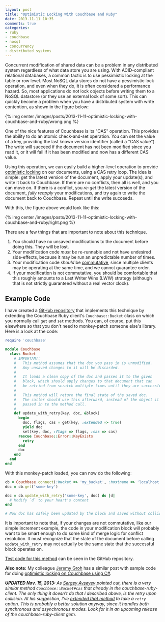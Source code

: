 ```yaml
---
layout: post
title: "Optimistic Locking With Couchbase and Ruby"
date: 2013-11-11 10:35
comments: true
categories:
- ruby
- couchbase
- nosql
- concurrency
- distributed systems
---
```


Concurrent modification of shared data can be a problem in any distributed system regardless of what data store you are using. With ACID-compliant relational databases, a common tactic is to use pessimistic locking at the table or row level. Most NoSQL data stores do not have a pessimistic lock operation, and even when they do, it is often considered a performance hazard. So, most applications do not lock objects before writing them to a NoSQL datastore (or they use an external lock of some sort). This can quickly become a problem when you have a distributed system with write contention, as shown in the figure below:

{% img center /images/posts/2013-11-11-optimistic-locking-with-couchbase-and-ruby/wrong.png %}

One of the nice features of Couchbase is its "CAS" operation. This provides the ability to do an atomic check-and-set operation. You can set the value of a key, providing the last known version identifier (called a "CAS value"). The write will succeed if the document has not been modified since you read it, or it will fail if it has been modified and now has a different CAS value.

Using this operation, we can easily build a higher-level operation to provide [optimistic locking](http://en.wikipedia.org/wiki/Optimistic_concurrency_control) on our documents, using a CAS retry loop. The idea is simple: get the latest version of the document, apply your update(s), and write it back to Couchbase. If there are no conflicts, then all is well, and you can move on. If there is a conflict, you _re-get_ the latest version of the document, _fully reapply_ your modifications, and try again to write the document back to Couchbase. Repeat until the write succeeds.

<!-- MORE -->

With this, the figure above would look like this:

{% img center /images/posts/2013-11-11-optimistic-locking-with-couchbase-and-ruby/right.png %}

There are a few things that are important to note about this technique.

1. You should have no unsaved modifications to the document before doing this. They will be lost.
2. Your modification code _must_ be re-runnable and not have undesired side-effects, because it may be run an unpredictable number of times.
3. Your modification code _should_ be [commutative](http://en.wikipedia.org/wiki/Commutative_property), since multiple clients may be operating at the same time, and we cannot guarantee order.
4. If your modification is not commutative, you should be comfortable that this roughly amounts to a Last Writer Wins (LWW) strategy (although that is not strictly guaranteed without a real vector clock).

## Example Code

I have created a [GitHub repository](https://github.com/scottwb/couchbase-optimistic-locking) that implements this technique by extending the Couchbase Ruby client's `Couchbase::Bucket` class on which you normally call `get` and `set` methods. You can, of course, put this elsewhere so that you don't need to monkey-patch someone else's library. Here is a look at the code:

``` ruby
require 'couchbase'

module Couchbase
  class Bucket
    # IMPORTANT:
    #   This method assumes that the doc you pass in is unmodified.
    #   Any unsaved changes to it will be discarded.
    #
    #   It loads a clean copy of the doc and passes it to the given
    #   block, which should apply changes to that document that can
    #   be retried from scratch multiple times until they are successful.
    #
    #   This method will return the final state of the saved doc.
    #   The caller should use this afterward, instead of the object it has
    #   passed in to the method call.
    #
    def update_with_retry(key, doc, &block)
      begin
        doc, flags, cas = get(key, :extended => true)
        yield doc
        set(key, doc, :flags => flags, :cas => cas)
      rescue Couchbase::Error::KeyExists
        retry
      end
      doc
    end
  end
end
```

With this monkey-patch loaded, you can now do the following:

``` ruby
cb = Couchbase.connect(:bucket => 'my_bucket', :hostname => 'localhost')
doc = cb.get('some-key')

doc = cb.update_with_retry('some-key', doc) do |d|
  # Modify `d` to your heart's content
end

# Now doc has safely been updated by the block and saved without collision.
```

It is important to note that, if your changes are not commutative, like our simple increment example, the code in your modification block will probably want to be smart enough to do some kind of merge logic for conflict resolution. It must recognize that the state of the document before calling `update_with_retry` may not actually be the same state that the successful block operates on.

[Test code for this method](https://github.com/scottwb/couchbase-optimistic-locking/blob/master/spec/lib/couchbase_bucket_spec.rb) can be seen in the GitHub repository.

**Also note:** My colleague [Jeremy Groh](http://www.linkedin.com/in/jgroh9/) has a similar post with sample code for doing [optimistic locking on Couchbase using C#](http://www.ramsmusings.com/2013/06/11/optimistic-locking-with-couchbase/).

***UPDATED Nov. 15, 2013:** As [Sergey Avseyev](https://twitter.com/avsej) pointed out, there is a very similar method `Couchbase::Bucket#cas` that already in the couchbase-ruby-client. The only thing it doesn't do that I described above, is the retry upon collision. At his suggestion, I've [extended that method](https://github.com/couchbase/couchbase-ruby-client/commit/4c9b6761d6afb1320a852a58104678335dcb7909) to take a `retry` option. This is probably a better solution anyway, since it handles both synchronous and asynchronous modes. Look for it in an upcoming release of the couchbase-ruby-client gem.*
